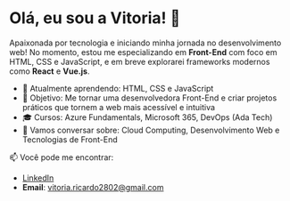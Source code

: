 # Olá, eu sou a Vitoria! 👋

Apaixonada por tecnologia e iniciando minha jornada no desenvolvimento web! No momento, estou me especializando em **Front-End** com foco em HTML, CSS e JavaScript, e em breve explorarei frameworks modernos como **React** e **Vue.js**.

- 🌱 Atualmente aprendendo: HTML, CSS e JavaScript
- 🚀 Objetivo: Me tornar uma desenvolvedora Front-End e criar projetos práticos que tornem a web mais acessível e intuitiva
- 🎓 Cursos: Azure Fundamentals, Microsoft 365, DevOps (Ada Tech)
- 💬 Vamos conversar sobre: Cloud Computing, Desenvolvimento Web e Tecnologias de Front-End

📫 Você pode me encontrar:
- [LinkedIn](https://www.linkedin.com/in/vitoria-ricardo2802)
- **Email**: vitoria.ricardo2802@gmail.com
